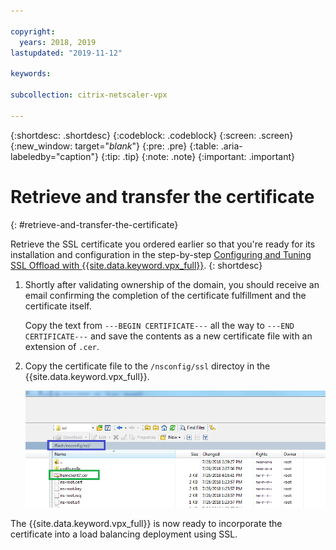 ```yaml
---

copyright:
  years: 2018, 2019
lastupdated: "2019-11-12"

keywords:

subcollection: citrix-netscaler-vpx

---
```


{:shortdesc: .shortdesc}
{:codeblock: .codeblock}
{:screen: .screen}
{:new_window: target="_blank_"}
{:pre: .pre}
{:table: .aria-labeledby="caption"}
{:tip: .tip}
{:note: .note}
{:important: .important}

# Retrieve and transfer the certificate
{: #retrieve-and-transfer-the-certificate}

Retrieve the SSL certificate you ordered earlier so that you're ready for its installation and configuration in the step-by-step [Configuring and Tuning SSL Offload with {{site.data.keyword.vpx_full}}](/docs/citrix-netscaler-vpx?topic=citrix-netscaler-vpx-configuring-and-tuning-ssl-offload-with-citrix-netscaler-vpx).
{: shortdesc}

1. Shortly after validating ownership of the domain, you should receive an email confirming the completion of the certificate fulfillment and the certificate itself.

    Copy the text from `---BEGIN CERTIFICATE---` all the way to `---END CERTIFICATE---` and save the contents as a new certificate file with an extension of `.cer`.

2. Copy the certificate file to the `/nsconfig/ssl` directoy in the {{site.data.keyword.vpx_full}}.

    ![Transfer Certificate](images/11-transfer-certificate.png)

The {{site.data.keyword.vpx_full}} is now ready to incorporate the certificate into a load balancing deployment using SSL.

